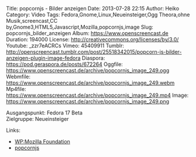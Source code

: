 Title: popcornjs - Bilder anzeigen
Date: 2013-07-28 22:15
Author: Heiko
Category: Video
Tags: Fedora,Gnome,Linux,Neueinsteiger,Ogg Theora,ohne Musik,screencast,CC by,Gnome3,HTML5,Javascript,Mozilla,popcornjs,image
Slug: popcornjs_bilder_anzeigen
Album: https://www.openscreencast.de
Duration: 194000
License: http://creativecommons.org/licenses/by/3.0/
Youtube: _zzr7eACRCs
Vimeo: 45409911
Tumblr: http://openscreencast.tumblr.com/post/25518342015/popcorn-js-bilder-anzeigen-plugin-image-fedora
Diaspora: https://pod.geraspora.de/posts/672264
Oggfile: https://www.openscreencast.de/archive/popcornjs_image_249.ogg
Webmfile: https://www.openscreencast.de/archive/popcornjs_image_249.webm
Mp4file: https://www.openscreencast.de/archive/popcornjs_image_249.mp4
Image: https://www.openscreencast.de/archive/popcornjs_image_249.png

Ausgangspunkt: Fedora 17 Beta  
Zielgruppe: Neueinsteiger  

Links:

  * [WP:Mozilla Foundation](https://de.wikipedia.org/wiki/Mozilla_Foundation "Link zu WP:Mozilla_Foundation")
  * [popcornjs](http://popcornjs.org/ "Link zu popcornjs")

